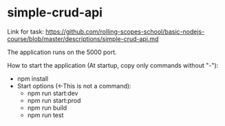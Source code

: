 # simple-crud-api

Link for task:
https://github.com/rolling-scopes-school/basic-nodejs-course/blob/master/descriptions/simple-crud-api.md

The application runs on the 5000 port.

How to start the application (At startup, copy only commands without "-"):

- npm install
- Start options (<-This is not a command):
    - npm run start:dev
    - npm run start:prod
    - npm run build
    - npm run test